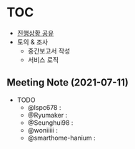 # [TOC](https://github.com/Eye-Remocon/MeetingNote/issues/23)
- [진행상황 공유](0627.md#meeting-note-2021-06-27)
- 토의 & 조사
  - 중간보고서 작성
  - 서비스 로직

## Meeting Note (2021-07-11)
- TODO
  - @lspc678 : 
  - @Ryumaker : 
  - @Seunghui98 : 
  - @woniiiii : 
  - @smarthome-hanium : 
